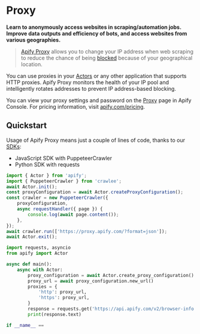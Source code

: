 # Proxy

**Learn to anonymously access websites in scraping/automation jobs. Improve data outputs and efficiency of bots, and access websites from various geographies.**

> [Apify Proxy](https://apify.com/proxy) allows you to change your IP address when web scraping to reduce the chance of being [blocked](/academy/anti-scraping/techniques) because of your geographical location.

You can use proxies in your [Actors](/platform/actors) or any other application that supports HTTP proxies. Apify Proxy monitors the health of your IP pool and intelligently rotates addresses to prevent IP address-based blocking.

You can view your proxy settings and password on the [Proxy](https://console.apify.com/proxy) page in Apify Console. For pricing information, visit [apify.com/pricing](https://apify.com/pricing).

## Quickstart

Usage of Apify Proxy means just a couple of lines of code, thanks to our [SDKs](/sdk):

- JavaScript SDK with PuppeteerCrawler
- Python SDK with requests

```javascript
import { Actor } from 'apify';
import { PuppeteerCrawler } from 'crawlee';
await Actor.init();
const proxyConfiguration = await Actor.createProxyConfiguration();
const crawler = new PuppeteerCrawler({
    proxyConfiguration,
    async requestHandler({ page }) {
        console.log(await page.content());
    },
});
await crawler.run(['https://proxy.apify.com/?format=json']);
await Actor.exit();
```

```python
import requests, asyncio
from apify import Actor

async def main():
    async with Actor:
        proxy_configuration = await Actor.create_proxy_configuration()
        proxy_url = await proxy_configuration.new_url()
        proxies = {
            'http': proxy_url,
            'https': proxy_url,
        }
        response = requests.get('https://api.apify.com/v2/browser-info', proxies=proxies)
        print(response.text)

if __name__ ==